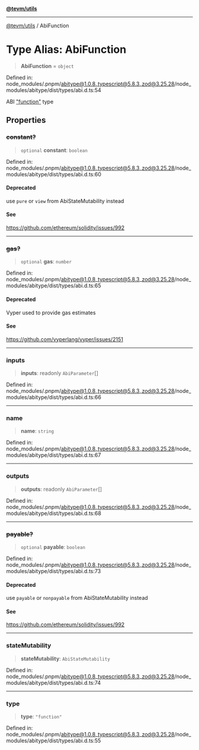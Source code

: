 [**@tevm/utils**](../README.md)

***

[@tevm/utils](../globals.md) / AbiFunction

# Type Alias: AbiFunction

> **AbiFunction** = `object`

Defined in: node\_modules/.pnpm/abitype@1.0.8\_typescript@5.8.3\_zod@3.25.28/node\_modules/abitype/dist/types/abi.d.ts:54

ABI ["function"](https://docs.soliditylang.org/en/latest/abi-spec.html#json) type

## Properties

### ~~constant?~~

> `optional` **constant**: `boolean`

Defined in: node\_modules/.pnpm/abitype@1.0.8\_typescript@5.8.3\_zod@3.25.28/node\_modules/abitype/dist/types/abi.d.ts:60

#### Deprecated

use `pure` or `view` from AbiStateMutability instead

#### See

https://github.com/ethereum/solidity/issues/992

***

### ~~gas?~~

> `optional` **gas**: `number`

Defined in: node\_modules/.pnpm/abitype@1.0.8\_typescript@5.8.3\_zod@3.25.28/node\_modules/abitype/dist/types/abi.d.ts:65

#### Deprecated

Vyper used to provide gas estimates

#### See

https://github.com/vyperlang/vyper/issues/2151

***

### inputs

> **inputs**: readonly `AbiParameter`[]

Defined in: node\_modules/.pnpm/abitype@1.0.8\_typescript@5.8.3\_zod@3.25.28/node\_modules/abitype/dist/types/abi.d.ts:66

***

### name

> **name**: `string`

Defined in: node\_modules/.pnpm/abitype@1.0.8\_typescript@5.8.3\_zod@3.25.28/node\_modules/abitype/dist/types/abi.d.ts:67

***

### outputs

> **outputs**: readonly `AbiParameter`[]

Defined in: node\_modules/.pnpm/abitype@1.0.8\_typescript@5.8.3\_zod@3.25.28/node\_modules/abitype/dist/types/abi.d.ts:68

***

### ~~payable?~~

> `optional` **payable**: `boolean`

Defined in: node\_modules/.pnpm/abitype@1.0.8\_typescript@5.8.3\_zod@3.25.28/node\_modules/abitype/dist/types/abi.d.ts:73

#### Deprecated

use `payable` or `nonpayable` from AbiStateMutability instead

#### See

https://github.com/ethereum/solidity/issues/992

***

### stateMutability

> **stateMutability**: `AbiStateMutability`

Defined in: node\_modules/.pnpm/abitype@1.0.8\_typescript@5.8.3\_zod@3.25.28/node\_modules/abitype/dist/types/abi.d.ts:74

***

### type

> **type**: `"function"`

Defined in: node\_modules/.pnpm/abitype@1.0.8\_typescript@5.8.3\_zod@3.25.28/node\_modules/abitype/dist/types/abi.d.ts:55
